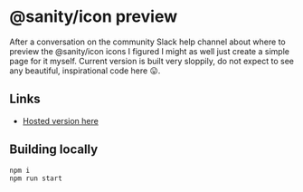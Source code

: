# @sanity/icon preview

After a conversation on the community Slack help channel about where to preview the @sanity/icon icons I figured I might as well just create a simple page for it myself. Current version is built very sloppily, do not expect to see any beautiful, inspirational code here 😛.

## Links

- [Hosted version here](https://static.pinchos.se/sanity/icon-preview/index.html)

## Building locally

```
npm i
npm run start
```